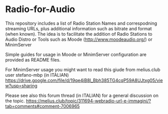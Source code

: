 # Radio-for-Audio
This repository includes a list of Radio Station Names and correspodning streaming URLs, plus additional information such as bitrate and format (when known).
The idea is to facilitate the addition of Radio Stations to Audio Distro or Tools such as Moode (http://www.moodeaudio.org/) or MinimServer

Simple guides for usage in Moode or MinimServer configuration are provided as README files.

For MinimServer usage you might want to read this giude from melius.club user stefano-mbp (in ITALIAN)
https://drive.google.com/file/d/19qe4iB8l_Bbh385TG4cqP59A8UJtxg05/view?usp=sharing

Please see also this forum thread (in ITALIAN) for a general discussion on the topic.
https://melius.club/topic/311694-webradio-url-e-immagini/?tab=comments#comment-7006965
